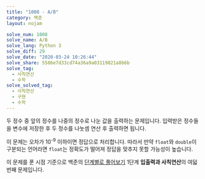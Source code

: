 ```yaml
---
title: "1008 - A/B"
category: 백준
layout: nojam

solve_num: 1008
solve_name: A/B
solve_lang: Python 3
solve_diff: 29
solve_date: "2020-03-24 10:26:44"
solve_share: 5586e7d33cd74a36a9a03119821a8b6b
solve_tag:
  - 사칙연산
  - 수학
solve_solved_tag:
  - 사칙연산
  - 구현
  - 수학
---
```


두 정수 중 앞의 정수를 나중의 정수로 나눈 값을 출력하는 문제입니다. 입력받은 정수들을 변수에 저장한 후 두 정수를 나눗셈 연산 후 출력하면 됩니다.

이 문제는 오차가 10<sup>-9</sup> 이하이면 정답으로 처리합니다. 따라서 만약 `float`와 `double`이 구분되는 언어라면 `float`는 정확도가 떨어져 정답을 맞추지 못할 가능성이 높습니다.

이 문제를 푼 시점 기준으로 백준의 [단계별로 풀어보기](http://noj.am/p/s) 1단계 **입출력과 사칙연산**의 여덟 번째 문제입니다.
